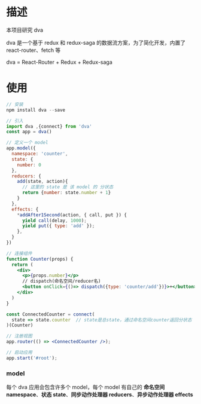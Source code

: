 # 描述

本项目研究 dva

dva 是一个基于 redux 和 redux-saga 的数据流方案，为了简化开发，内置了 react-router、fetch 等

dva = React-Router + Redux + Redux-saga

# 使用

```jsx
// 安装
npm install dva --save

// 引入
import dva ,{connect} from 'dva'
const app = dva()

// 定义一个 model
app.model({
  namespace: 'counter',
  state: {
    number: 0
  },
  reducers: {
    add(state, action){
      // 这里的 state 是 该 model 的 分状态
      return {number: state.number + 1}
    }
  },
  effects: {
    *addAfter1Second(action, { call, put }) {
      yield call(delay, 1000);
      yield put({ type: 'add' });
    },
  }
})

// 连接组件
function Counter(props) {
  return (
    <div>
      <p>{props.number}</p>
      // dispatch(命名空间/reducer名)
      <button onClick={()=> dispatch({type: 'counter/add'})}>+</button>
    </div>
  )
}

const ConnectedCounter = connect(
  state => state.counter  // state是总state，通过命名空间counter返回分状态
)(Counter)

// 注册视图
app.router(() => <ConnectedCounter />);

// 启动应用
app.start('#root');
```

### model

每个 dva 应用会包含许多个 model，每个 model 有自己的 **命名空间 namespace**、**状态 state**、**同步动作处理器 reducers**、**异步动作处理器 effects**
